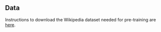 ## Data

Instructions to download the Wikipedia dataset needed for pre-training
are [here](https://github.com/microsoft/AzureML-BERT/blob/master/pretrain/PyTorch/notebooks/BERT_Pretrain.ipynb).

